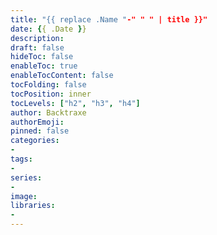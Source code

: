```yaml
---
title: "{{ replace .Name "-" " " | title }}"
date: {{ .Date }}
description:
draft: false
hideToc: false
enableToc: true
enableTocContent: false
tocFolding: false
tocPosition: inner
tocLevels: ["h2", "h3", "h4"]
author: Backtraxe
authorEmoji:
pinned: false
categories:
-
tags:
-
series:
-
image:
libraries:
-
---
```

